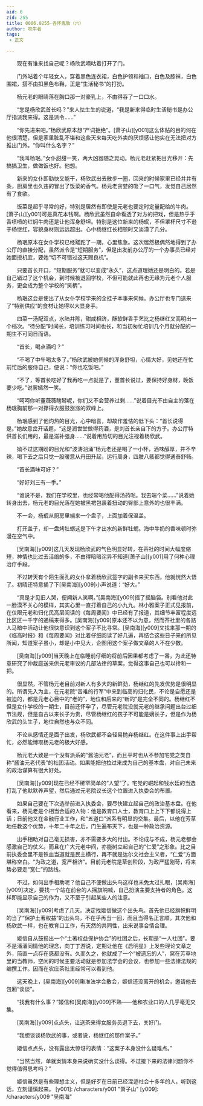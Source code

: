 ```yaml
---
aid: 6
zid: 255
title: 0006.0255-各怀鬼胎（六）
author: 吹牛者
tags: 
 - 正文

---
```




　　现在有谁来找自己呢？杨欣武嘀咕着打开了门。

　　门外站着个年轻女人，穿着黑色连衣裙，白色护领和袖口，白色及膝袜，白色围裙，搭不由扣黑色布鞋，正是“生活秘书”的打扮。

　　杨元老的眼睛落在胸口那一对豪乳上，不由得吞了一口口水。

　　“您是杨欣武首长吗？”来人怯生生的说道，“我是新来得临时生活秘书是办公厅指派我来得。这是派令……”

　　“你先进来吧。”杨欣武原本想“严词拒绝”。[萧子山][y001]这么体贴的目的何在他很清楚，但是家里脏乱不堪和这些天来每天吃外卖的厌烦感让他实在无法把对方推出门外。“你叫什么名字？”

　　“我叫杨珉。”女仆甜甜一笑，两大凶器随之晃动。杨元老赶紧把目光移开：先搞搞卫生，做做饭也好。他想。

　　新来的女仆即勤快又能干，杨欣武出去散步一圈，回来的时候家里已经井井有条，厨房里也久违的冒出了饭菜的香气。杨元老贪婪的吸了一口气，发觉自己居然有了食欲。

　　饭菜是超乎寻常的好，特别是居然有即使是元老也要定时定量配给的牛肉。[萧子山][y001]可是真花本钱啊。杨欣武虽然自命看透了对方的把戏，但是热乎乎香喷喷的红焖牛肉还是让他浑身舒坦。特别是这位新来的杨珉，不但罩杯尺寸不逊于杨继红，容貌身材则远远超出。心中杨继红长相顿时又淡漠了几分。

　　杨珉原本在女仆学校已经蹉跎了一期，心里焦急。这次居然极偶然地得到了办公厅的直接分配，虽然派令是“短期服务”，但是出发前办公厅的一个办事员已经对她面授机宜，要她“切不可错过这天赐良机”。

　　只要首长开口，“短期服务”就可以变成“永久”，这点道理她还是明白的。若是自己错过了这个机会，到时候被退回学校，不但可能就此再也无缘为元老个人服务，更会成为整个学校的“笑柄”。

　　杨珉这会是使出了从女仆学校学来的全挂子本事来伺候。办公厅也专门送来了“特别供应”的食材让她得以大显身手。

　　四菜一汤配双点，水陆并陈，甜咸相济，酥软鲜香手艺比之杨继红又高明出一个档次。“待分配”时间长，培训练习时间也长，和当初匆忙培训几个月就分配的一期生不可同日而语。

　　“首长，喝点酒吗？”

　　“不喝了中午喝太多了。”杨欣武被她伺候的浑身舒坦，心情大好，见她还在忙前忙后的服侍自己，便说：“你也吃饭吧。”

　　“不了，等首长吃好了我再吃一点就是了，董首长说过，要保持好身材，晚饭要少吃。”说罢嫣然一笑。

　　“呵呵你听董薇薇瞎掰呢，你们又不会营养过剩……”说着目光不由自主的落在杨珉胸前那一对撑得衣服鼓涨涨的双峰上。

　　杨珉感到了他灼热的目光，心中暗喜，却故作羞怯的低下头：“首长说得是。”她故意岔开话题，“这是润世堂做得药酒，是刘首长亲自下的方子。办公厅特供首长们用的，最是滋补强身……”说着用热切的目光注视着杨欣武。

　　拗不过这期盼的目光和“波涛汹涌”杨元老还是喝了一小杯，酒味醇厚，并不辛辣，喝下去之后只觉一股暖意从丹田升起，运行周身，四肢八骸都觉得通泰舒畅。

　　“首长酒味可好？”

　　“好好刘三有一手。”

　　“谁说不是，我们在学校里，也经常喝他配得汤药呢。我去端个菜……”说着她转身出去，杨元老的目光落在她被黑裙包裹着扭动的臀部上意外的也很丰满。

　　不一会，杨珉从厨房里端来一个盘子，上面加着保温盖。

　　打开盖子，却一盘烤牡蛎这是下午才出水的新鲜牡蛎。海中牛奶的香味顿时弥漫在空气中。

　　[吴南海][y009]这几天发现杨欣武的气色明显好转，在茶社的时间大幅度缩短，神情也比过去活络的多，不由得暗暗诧异不知道[萧子山][y001]用了何种心理治疗手段。

　　不过转天有个陌生面孔的女仆拿着杨欣武签字的副卡来买东西，他就恍然大悟了。初晴还特意捅了下[吴南海][y009]小声说道：“好大。”

　　“真是才见旧人哭，便闻新人笑啊。”[吴南海][y009]摇了摇脑袋。别看他对此一脸漠不关心的模样，其实心里一直打着自己的小九九。林小雅案子正式见报前，在仅限元老和归化民高层阅读的《每周要闻》中已经有了报道，其细节丰富程度远比区区一千字的通稿来得多。[吴南海][y009]原本还不以为意，然而茶社里的各路人马暗中活动让他很快意识到这个案子不比寻常。[吴南海][y009]又找来那一期的《临高时报》和《每周要闻》对比着仔细阅读了好几遍，再结合这些日子来的所见所闻，知道案子虽小，却是小中见大，企图用这个案子做文章的人不在少数。

　　[吴南海][y009]当天晚上在临睡前仔细的将前后因果都考虑了一番，为此还特意研究了仲裁庭送来供元老审议的几部法律的草案，觉得这事自己也可以搀和一把。

　　很显然，不管杨元老目前对新人有多大的新鲜劲，杨继红的先发优势是很明显的。所谓先入为主，在元老院“苦难的行军”中来到临高的归化民，不论是自愿还是被迫的，都是元老心目中的“老的”，地位和后来的“新的”是完全不同的。杨继红不但是女仆学校的一期生，目前还怀孕了，尽管元老院没就元老的继承问题出台过细节法规，但是自古以来长子为贵，尽管杨继红的孩子不可能是嫡长子，但是作为杨欣武的头生子，地位自然也与众不同。

　　不论从感情还是面子出发，杨欣武都不会轻易抛弃杨继红。在这件事上出手帮忙，必然能博取杨元老的极大好感。

　　杨元老大致是一个没有派系的“酱油元老”，而且平时也从不参加宅党之类自称“酱油元老代表”的社团活动。如果能把他拉过来成为自己的基本盘，对自己未来的政治谋算有很大好处。

　　[吴南海][y009]现在已经不稀罕简单的“人望”了。宅党的崛起和钱水廷的当选打乱了他默默养声望，然后通过元老院议长这个位置进入执委会的布置。

　　如果自己要在下次选举前进入执委会，要尽快建立起自己的政治基本盘。在他看来，杨元老是个相当合适的人物：他是教育口人士，教育口上上下下都说得上话；日前他又在金融行业工作，和“五道口”派系有明显的交集。最后，以他在芳草地任教这个优势，十年二十年之后，门生遍布天下，也是一种政治资源。

　　出手相助对自己毫无损害，亦不需要多大的付出。不论成与不成，杨元老都会感激自己的仗义。而且在广大元老中间，亦能树立起自己的“仁爱”之形象。比之目前执委会里不是铁血当道就是民主横行，再不就是达尔文社会主义者，“仁爱”方面堪称空白。“为政之道，宽严相济”。目前元老院是草创阶段，为政严猛刚苛，将来势必要走“宽仁”的路线。

　　不过，如何出手相助呢？他自己不便做出头鸟这样也未免太过扎眼，[吴南海][y009]决定，要找一个站在前台的人摇旗呐喊，自己扮演主要支持者的角色。这样即能显示自己的作为，又不至于引起某些人的注意。

　　[吴南海][y009]考虑了几天。决定找姬信做这个出头鸟。首先他已经旗帜鲜明的当了“保护土著权益”的出头鸟，不在乎再当一回，而且当得名正言顺。其次他和杨欣武一样，也在教育口工作，有天然的共同性，出来说事合情合理。

　　姬信自从鼓捣出一个“土著权益保护协会”的社团之后，长期是“一人社团”。要不是潘潘同情他的理念，向丁丁游说，定期让他在《启明星》上发些理论文章之外，简直一点存在感都没有。久而久之，他就成了一个“被遗忘的人”，窝在芳草地里的当教师，空闲的时候主要活动就是参加法学会的会议，也参加一些法律法规的编撰工作。因而在农庄茶社里经常可以看到他。

　　这天晚上，[吴南海][y009]瞅准法学会散会，姬信还没离开的机会，邀请他去包厢“谈谈”。

　　“找我有什么事？”姬信和[吴南海][y009]不熟——他和农业口的人几乎毫无交集。

　　[吴南海][y009]点点头，让送茶来得女服务员退下去，关好门。

　　“我想谈谈杨欣武的事，或者说，杨继红的那件案子。”

　　姬信点点头，没有露出太惊讶的表情：“这案子本身没什么疑难点。”

　　“当然当然，单就案情本身来说确实没什么谈得。不过接下来的法律问题你不觉得值得思考吗？”

　　姬信虽然是有些理想主义，但是好歹在日前已经混迹社会十多年的人，听到这话，立刻谨慎起来。
[y001]: /characters/y001 "萧子山"
[y009]: /characters/y009 "吴南海"


